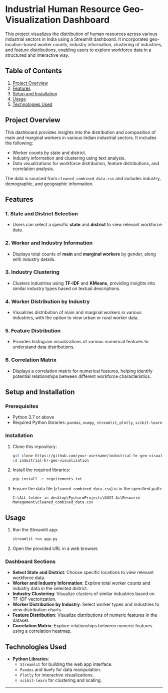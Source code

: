 # Industrial Human Resource Geo-Visualization Dashboard

This project visualizes the distribution of human resources across various industrial sectors in India using a Streamlit dashboard. It incorporates geo-location-based worker counts, industry information, clustering of industries, and feature distributions, enabling users to explore workforce data in a structured and interactive way.

## Table of Contents
1. [Project Overview](#project-overview)
2. [Features](#features)
3. [Setup and Installation](#setup-and-installation)
4. [Usage](#usage)
5. [Technologies Used](#technologies-used)

## Project Overview

This dashboard provides insights into the distribution and composition of main and marginal workers in various Indian industrial sectors. It includes the following:
- Worker counts by state and district.
- Industry information and clustering using text analysis.
- Data visualizations for workforce distribution, feature distributions, and correlation analysis.

The data is sourced from `cleaned_combined_data.csv` and includes industry, demographic, and geographic information.

## Features

### 1. **State and District Selection**
   - Users can select a specific **state** and **district** to view relevant workforce data.

### 2. **Worker and Industry Information**
   - Displays total counts of **main** and **marginal workers** by gender, along with industry details.

### 3. **Industry Clustering**
   - Clusters industries using **TF-IDF** and **KMeans**, providing insights into similar industry types based on textual descriptions.

### 4. **Worker Distribution by Industry**
   - Visualizes distribution of main and marginal workers in various industries, with the option to view urban or rural worker data.

### 5. **Feature Distribution**
   - Provides histogram visualizations of various numerical features to understand data distributions.

### 6. **Correlation Matrix**
   - Displays a correlation matrix for numerical features, helping identify potential relationships between different workforce characteristics.

## Setup and Installation

### Prerequisites
- Python 3.7 or above
- Required Python libraries: `pandas`, `numpy`, `streamlit`, `plotly`, `scikit-learn`

### Installation
1. Clone this repository:
   ```bash
   git clone https://github.com/your-username/industrial-hr-geo-visualization.git
   cd industrial-hr-geo-visualization
   ```

2. Install the required libraries:
   ```bash
   pip install -r requirements.txt
   ```

3. Ensure the data file (`cleaned_combined_data.csv`) is in the specified path:
   ```text
   C:\ALL folder in desktop\PycharmProjects\GUVI-Ai\Resource Management\cleaned_combined_data.csv
   ```

## Usage

1. Run the Streamlit app:
   ```bash
   streamlit run app.py
   ```
2. Open the provided URL in a web browser.

### Dashboard Sections

- **Select State and District**: Choose specific locations to view relevant workforce data.
- **Worker and Industry Information**: Explore total worker counts and industry data in the selected district.
- **Industry Clustering**: Visualize clusters of similar industries based on TF-IDF vectorization.
- **Worker Distribution by Industry**: Select worker types and industries to view distribution charts.
- **Feature Distribution**: Visualize distributions of numeric features in the dataset.
- **Correlation Matrix**: Explore relationships between numeric features using a correlation heatmap.

## Technologies Used
- **Python Libraries**: 
  - `Streamlit` for building the web app interface.
  - `Pandas` and `NumPy` for data manipulation.
  - `Plotly` for interactive visualizations.
  - `scikit-learn` for clustering and scaling.

---

